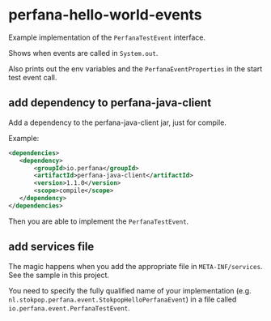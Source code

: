 # perfana-hello-world-events

Example implementation of the `PerfanaTestEvent` interface.

Shows when events are called in `System.out`.

Also prints out the env variables and the `PerfanaEventProperties` in 
the start test event call.

## add dependency to perfana-java-client

Add a dependency to the perfana-java-client jar, just for compile.

Example:

```xml
<dependencies>
   <dependency>
       <groupId>io.perfana</groupId>
       <artifactId>perfana-java-client</artifactId>
       <version>1.1.0</version>
       <scope>compile</scope>
   </dependency>
</dependencies>
```

Then you are able to implement the `PerfanaTestEvent`.

## add services file

The magic happens when you add the appropriate file
in `META-INF/services`. See the sample in this project.

You need to specify the fully qualified name of your implementation
(e.g. `nl.stokpop.perfana.event.StokpopHelloPerfanaEvent`) 
in a file called `io.perfana.event.PerfanaTestEvent`. 

